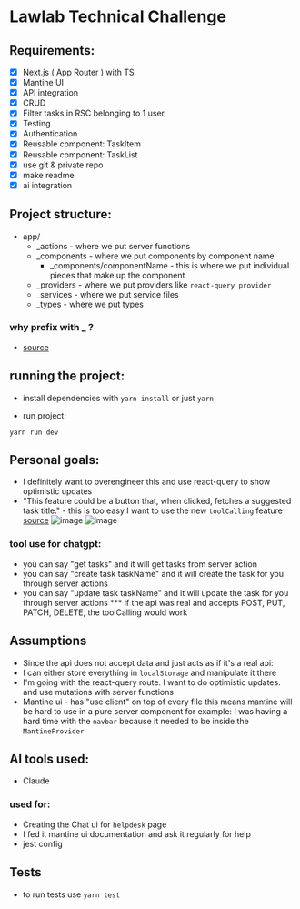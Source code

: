 # Lawlab Technical Challenge

## Requirements:

- [x] Next.js ( App Router ) with TS
- [x] Mantine UI
- [x] API integration
- [x] CRUD
- [x] Filter tasks in RSC belonging to 1 user
- [x] Testing
- [x] Authentication
- [x] Reusable component: TaskItem
- [x] Reusable component: TaskList
- [x] use git & private repo
- [x] make readme
- [x] ai integration

## Project structure:

- app/
  - \_actions - where we put server functions
  - \_components - where we put components by component name
    - \_components/componentName - this is where we put individual pieces that make up the component
  - \_providers - where we put providers like `react-query provider`
  - \_services - where we put service files
  - \_types - where we put types

### why prefix with \_ ?

- [source](https://nextjs.org/docs/app/building-your-application/routing/colocation)

## running the project:

- install dependencies with `yarn install` or just `yarn`

- run project:

```
yarn run dev
```

## Personal goals:

- I definitely want to overengineer this and use react-query to show optimistic updates
- "This feature could be a button that, when clicked, fetches a suggested task title." - this is too easy
  I want to use the new `toolCalling` feature [source](https://youtu.be/zsHYbiPQR98?si=wMGEAEO1yv-MS6cn)
  ![image](https://github.com/user-attachments/assets/64893b61-5fa9-4d06-81e3-40c31379299c)
  ![image](https://github.com/user-attachments/assets/52233521-4bde-4a03-90f5-49527e1578f3)

### tool use for chatgpt:

- you can say "get tasks" and it will get tasks from server action
- you can say "create task taskName" and it will create the task for you through server actions
- you can say "update task taskName" and it will update the task for you through server actions
  \*\*\* if the api was real and accepts POST, PUT, PATCH, DELETE, the toolCalling would work

## Assumptions

- Since the api does not accept data and just acts as if it's a real api:
- I can either store everything in `localStorage` and manipulate it there
- I'm going with the react-query route. I want to do optimistic updates. and
  use mutations with server functions
- Mantine ui - has "use client" on top of every file this means mantine will be hard to use
  in a pure server component for example: I was having a hard time with the `navbar` because
  it needed to be inside the `MantineProvider`

## AI tools used:

- Claude

### used for:

- Creating the Chat ui for `helpdesk` page
- I fed it mantine ui documentation and ask it regularly for help
- jest config

## Tests

- to run tests use `yarn test`

